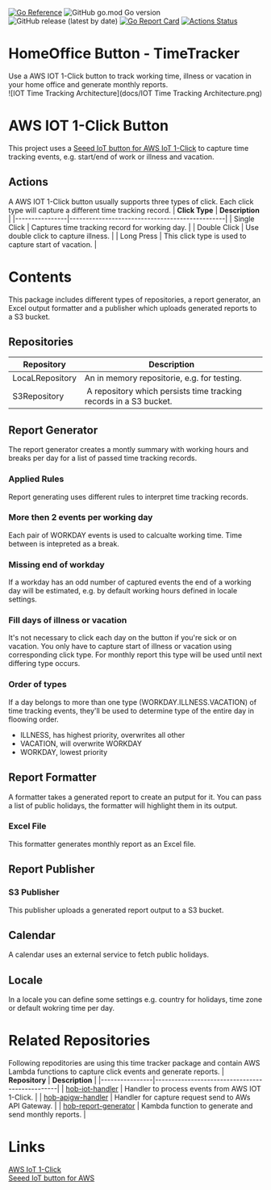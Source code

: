 [![Go Reference](https://pkg.go.dev/badge/github.com/tommzn/hob-timetracker.svg)](https://pkg.go.dev/github.com/tommzn/hob-timetracker)
![GitHub go.mod Go version](https://img.shields.io/github/go-mod/go-version/tommzn/hob-timetracker)
![GitHub release (latest by date)](https://img.shields.io/github/v/release/tommzn/hob-timetracker)
[![Go Report Card](https://goreportcard.com/badge/github.com/tommzn/hob-timetracker)](https://goreportcard.com/report/github.com/tommzn/hob-timetracker)
[![Actions Status](https://github.com/tommzn/hob-timetracker/actions/workflows/go.pkg.auto-ci.yml/badge.svg)](https://github.com/tommzn/hob-timetracker/actions)

# HomeOffice Button - TimeTracker
Use a AWS IOT 1-Click button to track working time, illness or vacation in your home office and generate monthly reports.  
![IOT Time Tracking Architecture](docs/IOT Time Tracking Architecture.png)

# AWS IOT 1-Click Button
This project uses a [Seeed IoT button for AWS IoT 1-Click](https://aws.amazon.com/iot-1-click/devices/#Seeed_IoT_button_for_AWS) to capture time tracking events, e.g. start/end of work or illness and vacation.

## Actions
A AWS IOT 1-Click button usually supports three types of click. Each click type will capture a different time tracking record.
| **Click Type** | **Description**                                |
|----------------|------------------------------------------------|
| Single Click   | Captures time tracking record for working day. |
| Double Click | Use double click to capture illness. |
| Long Press | This click type is used to capture start of vacation. |

# Contents
This package includes different types of repositories, a report generator, an Excel output formatter and a publisher which uploads generated reports to a S3 bucket.

## Repositories
| **Repository** | **Description**                                |
|----------------|------------------------------------------------|
| LocaLRepository | An in memory repositorie, e.g. for testing. |
| S3Repository | A repository which persists time tracking records in a S3 bucket. |

## Report Generator
The report generator creates a montly summary with working hours and breaks per day for a list of passed time tracking records.

### Applied Rules
Report generating uses different rules to interpret time tracking records.

### More then 2 events per working day
Each pair of WORKDAY events is used to calcualte working time. Time between is intepreted as a break.

### Missing end of workday
If a workday has an odd number of captured events the end of a working day will be estimated, e.g. by default working hours defined in locale settings. 

### Fill days of illness or vacation
It's not necessary to click each day on the button if you're sick or on vacation. You only have to capture start of illness or vacation using corresponding click type. For monthly report this type will be used until next differing type occurs.

### Order of types
If a day belongs to more than one type (WORKDAY.ILLNESS.VACATION) of time tracking events, they'll be used to determine type of the entire day in floowing order.
- ILLNESS, has highest priority, overwrites all other
- VACATION, will overwrite WORKDAY
- WORKDAY, lowest priority


## Report Formatter
A formatter takes a generated report to create an putput for it. You can pass a list of public holidays, the formatter will highlight them in its output. 
### Excel File
This formatter generates monthly report as an Excel file.

## Report Publisher

### S3 Publisher
This publisher uploads a generated report output to a S3 bucket.

## Calendar
A calendar uses an external service to fetch public holidays.

## Locale
In a locale you can define some settings e.g. country for holidays, time zone or default wokring time per day.


# Related Repositories
Following repoditories are using this time tracker package and contain AWS Lambda functions to capture click events and generate reports.
| **Repository** | **Description**                                |
|----------------|------------------------------------------------|
| [hob-iot-handler](https://github.com/tommzn/hob-iot-handler) | Handler to process events from AWS IOT 1-Click. |
| [hob-apigw-handler](https://github.com/tommzn/hob-apigw-handler) | Handler for capture request send to AWs API Gateway. |
| [hob-report-generator](https://github.com/tommzn/hob-report-generator) | Kambda function to generate and send monthly reports. |


# Links
[AWS IoT 1-Click](https://aws.amazon.com/iot-1-click/?nc1=h_ls)  
[Seeed IoT button for AWS](https://aws.amazon.com/iot-1-click/devices/#Seeed_IoT_button_for_AWS)
